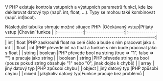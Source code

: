 V PHP existuje kontrola vstupních a výstupních parametrů funkcí, kde lze deklarovat datový typ (např. int, float, ...). Typy se mohou také kombinovat (např. int|bool).

Následující tabulka shrnuje možné situace PHP:
|Očekávaný vstup|Přijatý vstup        |Chování funkce                                                                               |
|:-------------:|:-------------------:|:-------------------------------------------------------------------------------------------:|
| int           | float               |PHP zaokrouhlí float na celé číslo a bude s ním pracovat jako s int                          |
| float         | int                 |PHP převede int na float a funkce s ním bude pracovat jako s float                           |
| string        | boolean             |PHP převede bool na string (true => "1", false => "") a pracuje jako string                  |
| boolean       | string              |PHP převede string na bool (pouze pokud string obsahuje "1" nebo "0", jinak dojde k chybě)   |
| array         | jiný datový typ     |PHP způsobí chybu                                                                            |
| object        | jiný datový typ     |PHP způsobí chybu                                                                            |
| mixed         | jakýkoliv datový typ|Funkce pracuje bez problémů                                                                  |
